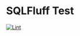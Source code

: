 # SQLFluff Test

[![Lint](https://github.com/esadek/sqlfluff-test/actions/workflows/lint.yml/badge.svg)](https://github.com/esadek/sqlfluff-test/actions/workflows/lint.yml)
